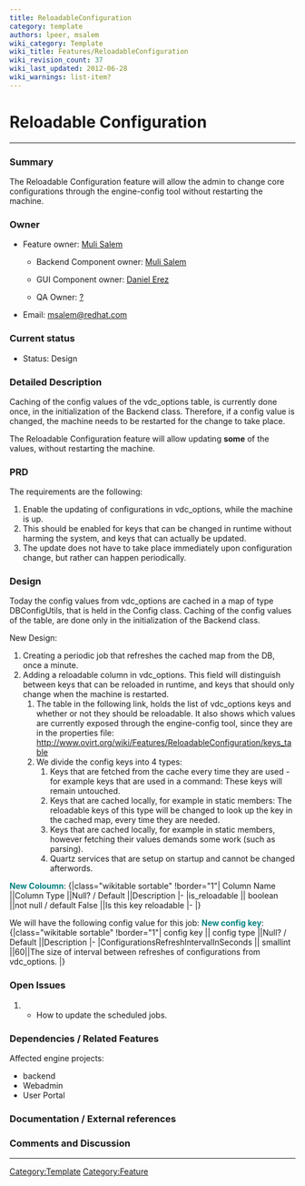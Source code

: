 ```yaml
---
title: ReloadableConfiguration
category: template
authors: lpeer, msalem
wiki_category: Template
wiki_title: Features/ReloadableConfiguration
wiki_revision_count: 37
wiki_last_updated: 2012-06-28
wiki_warnings: list-item?
---
```


# Reloadable Configuration

------------------------------------------------------------------------

### Summary

The Reloadable Configuration feature will allow the admin to change core configurations through the engine-config tool without restarting the machine.

### Owner

*   Feature owner: [ Muli Salem](User:msalem)

    * Backend Component owner: [ Muli Salem](User:msalem)

    * GUI Component owner: [ Daniel Erez](User:derez)

    * QA Owner: [ ?](User:?)

*   Email: msalem@redhat.com

### Current status

*   Status: Design

### Detailed Description

Caching of the config values of the vdc_options table, is currently done once, in the initialization of the Backend class. Therefore, if a config value is changed, the machine needs to be restarted for the change to take place.

The Reloadable Configuration feature will allow updating **some** of the values, without restarting the machine.

### PRD

The requirements are the following:

1.  Enable the updating of configurations in vdc_options, while the machine is up.
2.  This should be enabled for keys that can be changed in runtime without harming the system, and keys that can actually be updated.
3.  The update does not have to take place immediately upon configuration change, but rather can happen periodically.

### Design

Today the config values from vdc_options are cached in a map of type DBConfigUtils, that is held in the Config class. Caching of the config values of the table, are done only in the initialization of the Backend class.

New Design:

1.  Creating a periodic job that refreshes the cached map from the DB, once a minute.
2.  Adding a reloadable column in vdc_options. This field will distinguish between keys that can be reloaded in runtime, and keys that should only change when the machine is restarted.
    1.  The table in the following link, holds the list of vdc_options keys and whether or not they should be reloadable. It also shows which values are currently exposed through the engine-config tool, since they are in the properties file: <http://www.ovirt.org/wiki/Features/ReloadableConfiguration/keys_table>
    2.  We divide the config keys into 4 types:
        1.  Keys that are fetched from the cache every time they are used - for example keys that are used in a command: These keys will remain untouched.
        2.  Keys that are cached locally, for example in static members: The reloadable keys of this type will be changed to look up the key in the cached map, every time they are needed.
        3.  Keys that are cached locally, for example in static members, however fetching their values demands some work (such as parsing).
        4.  Quartz services that are setup on startup and cannot be changed afterwords.

<span style="color:Teal">**New Coloumn**</span>:
{|class="wikitable sortable" !border="1"| Column Name ||Column Type ||Null? / Default ||Description |- |is_reloadable || boolean ||not null / default False ||Is this key reloadable |- |}

We will have the following config value for this job: <span style="color:Teal">**New config key**</span>:
{|class="wikitable sortable" !border="1"| config key || config type ||Null? / Default ||Description |- |ConfigurationsRefreshIntervalInSeconds || smallint ||60||The size of interval between refreshes of configurations from vdc_options. |}

### Open Issues

1.  -   How to update the scheduled jobs.

### Dependencies / Related Features

Affected engine projects:

*   backend
*   Webadmin
*   User Portal

### Documentation / External references

### Comments and Discussion

------------------------------------------------------------------------

<Category:Template> <Category:Feature>
